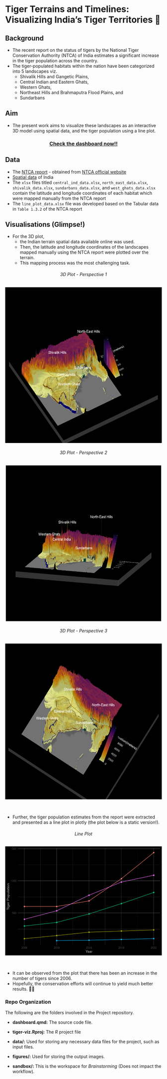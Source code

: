# Tiger Terrains and Timelines: Visualizing India’s Tiger Territories 🐯

## Background
- The recent report on the status of tigers by the National Tiger Conservation Authority (NTCA) of India estimates a significant increase in the tiger population across the country.
- The tiger-populated habitats within the nation have been categorized into 5 landscapes viz.
  - Shivalik Hills and Gangetic Plains,
  - Central Indian and Eastern Ghats,
  - Western Ghats,
  - Northeast Hills and Brahmaputra Flood Plains, and
  - Sundarbans
 
## Aim
- The present work aims to visualize these landscapes as an interactive 3D model using spatial data, and the tiger population using a line plot.

<div align="center">

<h3>
<a href="https://tiger-viz.netlify.app/">Check the dashboard now!!</a>
</h3>
</div>


## Data
- The [NTCA report](https://ntca.gov.in/assets/uploads/Reports/AITM/status_of_tiger-copredators-2022.pdf) - obtained from [NTCA official website](ntca.gov.in)
- [Spatial data](https://www.diva-gis.org/gdata) of India
- The `xlsx` files titled `central_ind_data.xlsx`, `north_east_data.xlsx`, `shivalik_data.xlsx`, `sundarbans_data.xlsx`, and `west_ghats_data.xlsx` contain the latitude and longitude coordinates of each habitat which were mapped manually from the NTCA report
- The `line_plot_data.xlsx` file was developed based on the Tabular data in `Table 1.3.2` of the NTCA report

## Visualisations (Glimpse!)
- For the 3D plot,
  - the Indian terrain spatial data available online was used.
  - Then, the latitude and longitude coordinates of the landscapes mapped manually using the NTCA report were plotted over the terrain.
  - This mapping process was the most challenging task.
 
<h6 align="center">3D Plot - Perspective 1</h6> 
<p align="center">  
<img src="sandbox/plot.png" width="600" height="500">
</p><be>

<h6 align="center">3D Plot - Perspective 2</h6> 
<p align="center">  
<img src="sandbox/plot4.png" width="500" height="500">
</p><be>

<h6 align="center">3D Plot - Perspective 3</h6> 
<p align="center">  
<img src="sandbox/plot3.png" width="600" height="500">
</p><br>

- Further, the tiger population estimates from the report were extracted and presented as a line plot in plotly (the plot below is a static version!).
<h6 align="center">Line Plot</h6> 
<p align="center"> 


<img src="sandbox/line_plot.png" width="700" height="350">
</p><br>

- It can be observed from the plot that there has been an increase in the number of tigers since 2006.
- Hopefully, the conservation efforts will continue to yield much better results. 🤞🤞

### Repo Organization

The following are the folders involved in the Project repository.

-   **dashboard.qmd:** The source code file.
  
-   **tiger-viz.Rproj:** The _R_ project file
  
-   **data/:** Used for storing any necessary data files for the project, such as input files.

-   **figures/:** Used for storing the output images.

-   **sandbox/:** This is the workspace for _Brainstorming_ (Does not impact the workflow).

